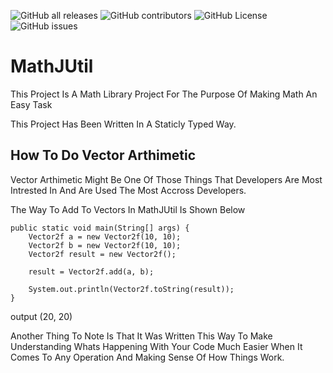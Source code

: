 ![GitHub all releases](https://img.shields.io/github/downloads/CoolDuderCoder/MathJUtil/total?logo=GitHub)
![GitHub contributors](https://img.shields.io/github/contributors/CoolDuderCoder/MathJUtil?logo=GitHub)
![GitHub License](https://img.shields.io/github/license/CoolDuderCoder/MathJUtil?logo=GitHub)
![GitHub issues](https://img.shields.io/github/issues/CoolDuderCoder/MathJUtil?logo=GitHub)


# MathJUtil

This Project Is A Math Library Project For The Purpose Of Making Math An Easy Task

This Project Has Been Written In A Staticly Typed Way.

## How To Do Vector Arthimetic
Vector Arthimetic Might Be One Of Those Things That Developers Are Most Intrested In And Are Used The Most Accross Developers.

The Way To Add To Vectors In MathJUtil Is Shown Below



	public static void main(String[] args) {
		Vector2f a = new Vector2f(10, 10);
		Vector2f b = new Vector2f(10, 10);
		Vector2f result = new Vector2f();
		
		result = Vector2f.add(a, b);
		
		System.out.println(Vector2f.toString(result));
	}

output (20, 20)

Another Thing To Note Is That It Was Written This Way To Make Understanding Whats Happening With Your Code Much Easier When It Comes To Any Operation And Making Sense Of How Things Work.
